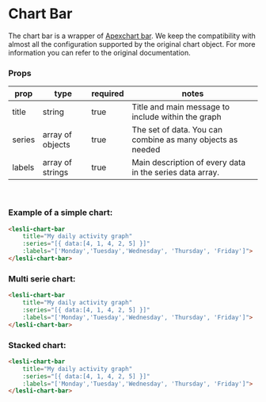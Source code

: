 
# Chart Bar

The chart bar is a wrapper of [Apexchart bar](https://apexcharts.com/docs/chart-types/bar-chart/). We keep the compatibility with almost all the configuration supported by the original chart object. For more information you can refer to the original documentation.

### Props

| prop   | type             | required | notes |
| ---    | ---              | ---      | ---   |
| title  | string           | true     | Title and main message to include within the graph |
| series | array of objects | true     | The set of data. You can combine as many objects as needed |
| labels | array of strings | true     | Main description of every data in the series data array. |

<br />

### Example of a simple chart:

```html
<lesli-chart-bar 
    title="My daily activity graph"
    :series="[{ data:[4, 1, 4, 2, 5] }]"
    :labels="['Monday','Tuesday','Wednesday', 'Thursday', 'Friday']">
</lesli-chart-bar>
```

<lesli-chart-bar 
    title="My daily activity graph"
    :series="[{ data:[4, 1, 4, 2, 5] }]"
    :labels="['Monday','Tuesday','Wednesday', 'Thursday', 'Friday']">
</lesli-chart-bar>


### Multi serie chart:

```html
<lesli-chart-bar 
    title="My daily activity graph"
    :series="[{ data:[4, 1, 4, 2, 5] }]"
    :labels="['Monday','Tuesday','Wednesday', 'Thursday', 'Friday']">
</lesli-chart-bar>
```

<lesli-chart-bar 
    title="My daily activity graph"
    :series="[{ 
        name:'Serie 1',
        data:[4, 1, 4, 2, 5] 
    }, { 
        name:'Serie 2',
        data:[1, 4, 2, 5, 3] 
    }]"
    :labels="['Monday','Tuesday','Wednesday', 'Thursday', 'Friday']">
</lesli-chart-bar>


### Stacked chart:

```html
<lesli-chart-bar 
    title="My daily activity graph"
    :series="[{ data:[4, 1, 4, 2, 5] }]"
    :labels="['Monday','Tuesday','Wednesday', 'Thursday', 'Friday']">
</lesli-chart-bar>
```

<lesli-chart-bar 
    title="My daily activity graph"
    :stacked="true"
    :series="[{ 
        name:'Serie 1',
        data:[4, 1, 4, 2, 5] 
    }, { 
        name:'Serie 2',
        data:[1, 4, 2, 5, 3] 
    }]"
    :labels="['Monday','Tuesday','Wednesday', 'Thursday', 'Friday']">
</lesli-chart-bar>
